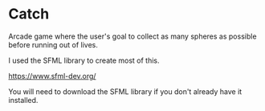 # Catch
Arcade game where the user's goal to collect as many spheres as possible before running out of lives.




I used the SFML library to create most of this. 

https://www.sfml-dev.org/

You will need to download the SFML library if you don't already have it installed. 
